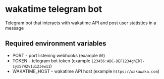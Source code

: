 # wakatime telegram bot

Telegram bot that interacts with wakatime API and post
user statistics in a message

## Required environment variables

- PORT - port listening webhooks (example `80`)
- TOKEN - telegram bot token (example `123456:ABC-DEF1234ghIkl-zyx57W2v1u123ew11`)
- WAKATIME_HOST - wakatime API host (example `https://wakawaka.com`)